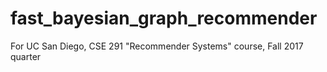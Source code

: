 # fast_bayesian_graph_recommender
For UC San Diego, CSE 291 "Recommender Systems" course, Fall 2017 quarter 

